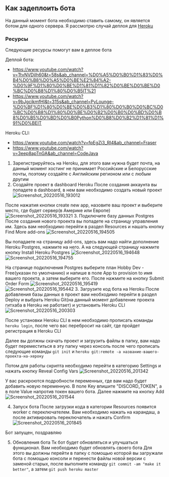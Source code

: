 ## Как задеплоить бота
На данный момент бота необходимо ставить самому, он является ботом для одного сервера. Я рассмотрю случай деплоя для [Heroku](https://heroku.com)

### Ресурсы
Следующие ресурсы помогут вам в деплое бота

Деплой бота:
- https://www.youtube.com/watch?v=TtvNVDilh60&t=58s&ab_channel=%D0%A5%D0%B0%D1%83%D0%B4%D0%B8%D0%A5%D0%BE%E2%84%A2-%D0%9F%D1%80%D0%BE%D1%81%D1%82%D0%BE%D0%BE%D0%BC%D0%B8%D1%80%D0%B5IT%21
- https://www.youtube.com/watch?v=9bJgcikmfHI&t=315s&ab_channel=PyLounge-%D0%BF%D1%80%D0%BE%D0%B3%D1%80%D0%B0%D0%BC%D0%BC%D0%B8%D1%80%D0%BE%D0%B2%D0%B0%D0%BD%D0%B8%D0%B5%D0%BD%D0%B0Python%D0%B8%D0%B2%D1%81%D1%91%D0%BEIT

Heroku CLI:
- https://www.youtube.com/watch?v=fpEgZi3_RI4&ab_channel=Fraser
- https://www.youtube.com/watch?v=3eep8apTnGA&ab_channel=CodeJava

1. Зарегистрируйтесь на Heroku, для этого вам нужна будет почта, на данный момент хостинг не принимает Российские и Белорусские почты, поэтому создайте с Английским регионом или с любым другим
2. Создайте проект в dashboard Heroku
После создания аккаунта вы попадете в dashboard, в нем вам необходимо создать новый проект
![Screenshot_20220516_193012](https://user-images.githubusercontent.com/58074318/168592909-7210cab7-4bd2-4027-bede-3e91bb318297.png)

После нажатия кнопки create new app, назовите ваш проект и выберите место, где будет сервер(в Америке или Европе)
![Screenshot_20220516_193321](https://user-images.githubusercontent.com/58074318/168593260-20e3e2bf-00bf-4811-a18f-bfdb5f97ec99.png)
3. Подключите базу данных Postgres
После создания нового проекта вы попадете на страницу управления им. Здесь вам необходимо перейти в раздел Resources и нашать кнопку Find More add-ons
![Screenshot_20220516_194505](https://user-images.githubusercontent.com/58074318/168595365-dc09edf0-b2d2-4e44-af50-b53e5933445d.png)

Вы попадаете на страницу add-ons, здесь вам надо найти дополнение Heroku Postgres, нажмите на него. А на следующей страницу нажмите кнопку Install Heroku Postgres
![Screenshot_20220516_194648](https://user-images.githubusercontent.com/58074318/168595724-a4a3a9b2-d8e4-47ea-a01b-4ef2f0af9a02.png)
![Screenshot_20220516_194755](https://user-images.githubusercontent.com/58074318/168595954-04f546a5-ecdf-4990-a9b4-4a5612c6a5ad.png)

На странице подключения Postgres выберите план Hobby Dev - Free(указан по умолчанию) и напише в поле App to provision to имя вашего проекта, а затем выберите его. После нажмите на кнопку Submit Order Form
![Screenshot_20220516_195419](https://user-images.githubusercontent.com/58074318/168597076-a4c30aad-83d7-4e26-b036-572b1ce57be8.png)
![Screenshot_20220516_195442](https://user-images.githubusercontent.com/58074318/168597193-ff99bdd5-aef4-4c14-b97b-5835dfbca0fe.png)
3. Загрузите код бота на Heroku
После добавления базы данных в проект вам необходимо перейти в раздел Deploy и выбрать Heroku Git(на данный момент добавление проекта гитхаба в Heroku не работает) и установить Heroku CLI
![Screenshot_20220516_200303](https://user-images.githubusercontent.com/58074318/168598747-d5c414ec-7c3f-4dbd-8ecc-8ee3e2a06507.png)

После установки Heroku CLI в нем необходимо прописать команды `heroku login`, после чего вас перебросит на сайт, где пройдет регистрация в Heroku CLI

Далее вы должны скачать проект и загрузить файлы в папку, вам надо будет переместиться в эту папку через консоль после чего прописать следующие команды `git init` и `heroku git:remote -a название-вашего-проекта-на-хероку`

Потом для работы скрипта необходимо перейти в категорию Settings и нажать кнопку Reveal Config Vars
![Screenshot_20220516_201342](https://user-images.githubusercontent.com/58074318/168600664-844f72e1-9aa4-4876-b9b1-18e82fe36f72.png)

У вас раскроются подробности переменных, где вам надо будет добавить новую переменную. В поле Key впишите "DISCORD_TOKEN", а в поле Value напротив токен вашего бота. Далее нажмите на кнопку Add
![Screenshot_20220516_201544](https://user-images.githubusercontent.com/58074318/168601075-cf0c9266-df67-4fbf-83b4-950177791463.png)

4. Запуск бота
После загрузки кода в категории Resources появится worker с переключателем. Вам необходимо нажать на карандаш, а после активировать переключатель и нажать Confirm
![Screenshot_20220516_201845](https://user-images.githubusercontent.com/58074318/168601629-35180fad-d703-4765-9ade-34f271ff4f4a.png)

Бот запущен, поздравляю

5. Обновления бота
Тк бот будет обновляться и улучшаться функционал. Вам необходимо будет обновлять своего бота
Для этого вы должны перейти в папку с помощью которой вы загружали бота с помощью консоли и перенести файлы новой версии с заменой старых, после выполните команду `git commit -am "make it better"`, а затем `git push heroku master`
